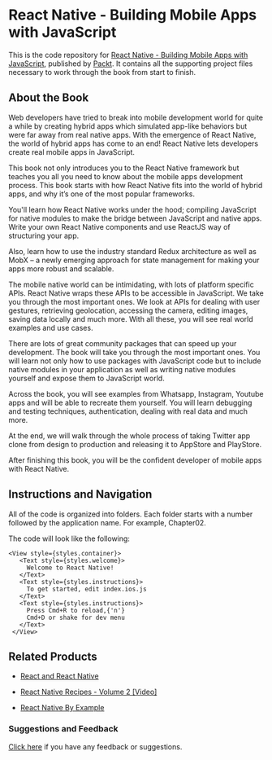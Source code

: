# React Native - Building Mobile Apps with JavaScript
This is the code repository for [React Native - Building Mobile Apps with JavaScript](https://www.packtpub.com/application-development/learning-react-native?utm_source=github&utm_medium=repository&utm_campaign=9781787282537), published by [Packt](https://www.packtpub.com/?utm_source=github). It contains all the supporting project files necessary to work through the book from start to finish.

## About the Book
Web developers have tried to break into mobile development world for quite a while by creating hybrid apps which simulated app-like behaviors but were far away from real native apps. With the emergence of React Native, the world of hybrid apps has come to an end! React Native lets developers create real mobile apps in JavaScript.

This book not only introduces you to the React Native framework but teaches you all you need to know about the mobile apps development process. This book starts with how React Native fits into the world of hybrid apps, and why it’s one of the most popular frameworks.

You'll learn how React Native works under the hood; compiling JavaScript for native modules to make the bridge between JavaScript and native apps. Write your own React Native components and use ReactJS way of structuring your app.

Also, learn how to use the industry standard Redux architecture as well as MobX – a newly emerging approach for state management for making your apps more robust and scalable.

The mobile native world can be intimidating, with lots of platform specific APIs. React Native wraps these APIs to be accessible in JavaScript. We take you through the most important ones. We look at APIs for dealing with user gestures, retrieving geolocation, accessing the camera, editing images, saving data locally and much more. With all these, you will see real world examples and use cases.

There are lots of great community packages that can speed up your development. The book will take you through the most important ones. You will learn not only how to use packages with JavaScript code but to include native modules in your application as well as writing native modules yourself and expose them to JavaScript world.

Across the book, you will see examples from Whatsapp, Instagram, Youtube apps and will be able to recreate them yourself. You will learn debugging and testing techniques, authentication, dealing with real data and much more.

At the end, we will walk through the whole process of taking Twitter app clone from design to production and releasing it to AppStore and PlayStore.

After finishing this book, you will be the confident developer of mobile apps with React Native.

## Instructions and Navigation
All of the code is organized into folders. Each folder starts with a number followed by the application name. For example, Chapter02.



The code will look like the following:
```
<View style={styles.container}>
   <Text style={styles.welcome}>
     Welcome to React Native!
   </Text>
   <Text style={styles.instructions}>
     To get started, edit index.ios.js
   </Text>
   <Text style={styles.instructions}>
     Press Cmd+R to reload,{'n'}
     Cmd+D or shake for dev menu
   </Text>
 </View> 
```



## Related Products
* [React and React Native](https://www.packtpub.com/web-development/react-and-react-native?utm_source=github&utm_medium=repository&utm_campaign=9781786465658)

* [React Native Recipes - Volume 2 [Video]](https://www.packtpub.com/application-development/react-native-recipes-volume-2-video?utm_source=github&utm_medium=repository&utm_campaign=9781788290623)

* [React Native By Example](https://www.packtpub.com/application-development/react-native-example?utm_source=github&utm_medium=repository&utm_campaign=9781786464750)

### Suggestions and Feedback
[Click here](https://docs.google.com/forms/d/e/1FAIpQLSe5qwunkGf6PUvzPirPDtuy1Du5Rlzew23UBp2S-P3wB-GcwQ/viewform) if you have any feedback or suggestions.
